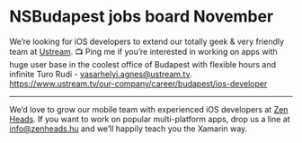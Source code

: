 # NSBudapest jobs board November

We’re looking for iOS developers to extend our totally geek & very friendly team at [Ustream](https://ustream.tv). 📺 Ping me if you’re interested in working on apps with huge user base in the coolest office of Budapest with flexible hours and infinite Turo Rudi - [vasarhelyi.agnes@ustream.tv](mailto:vasarhelyi.agnes@ustream.tv). https://www.ustream.tv/our-company/career/budapest/ios-developer

-----------

We’d love to grow our mobile team with experienced iOS developers at [Zen Heads](http://zenheads.hu). If you want to work on popular multi-platform apps, drop us a line at [info@zenheads.hu](mailto:info@zenheads.hu) and we’ll happily teach you the Xamarin way.
